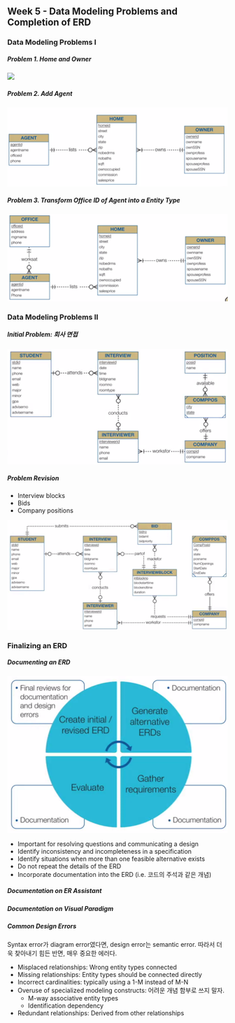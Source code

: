 ## Week 5 - Data Modeling Problems and Completion of ERD

### Data Modeling Problems I

##### Problem 1. Home and Owner

![](images/data-modeling-1-home-owner.png)

##### Problem 2. Add Agent

![](images/data-modeling-1-add-agent.png)

##### Problem 3. Transform Office ID of Agent into a Entity Type

![](images/data-modeling-1-tranform-agent-office.png)


### Data Modeling Problems II

##### Initial Problem: 회사 면접

![](images/data-modeling-2-interviews.png)

##### Problem Revision

- Interview blocks
- Bids
- Company positions

![](images/data-modeling-2-revision.png)


### Finalizing an ERD

##### Documenting an ERD

![](images/documentation.png)

- Important for resolving questions and communicating a design
- Identify inconsistency and incompleteness in a specification
- Identify situations when more than one feasible alternative exists
- Do not repeat the details of the ERD
- Incorporate documentation into the ERD (i.e. 코드의 주석과 같은 개념)

##### Documentation on ER Assistant
##### Documentation on Visual Paradigm

##### Common Design Errors
Syntax error가 diagram error였다면, design error는 semantic error. 따라서 더욱 찾아내기 힘든 반면, 매우 중요한 에러다.

- Misplaced relationships: Wrong entity types connected
- Missing relationships: Entity types should be connected directly
- Incorrect cardinalities: typically using a 1-M instead of M-N
- Overuse of specialized modeling constructs: 어려운 개념 함부로 쓰지 말자.
  - M-way associative entity types
  - Identification dependency
- Redundant relationships: Derived from other relationships
